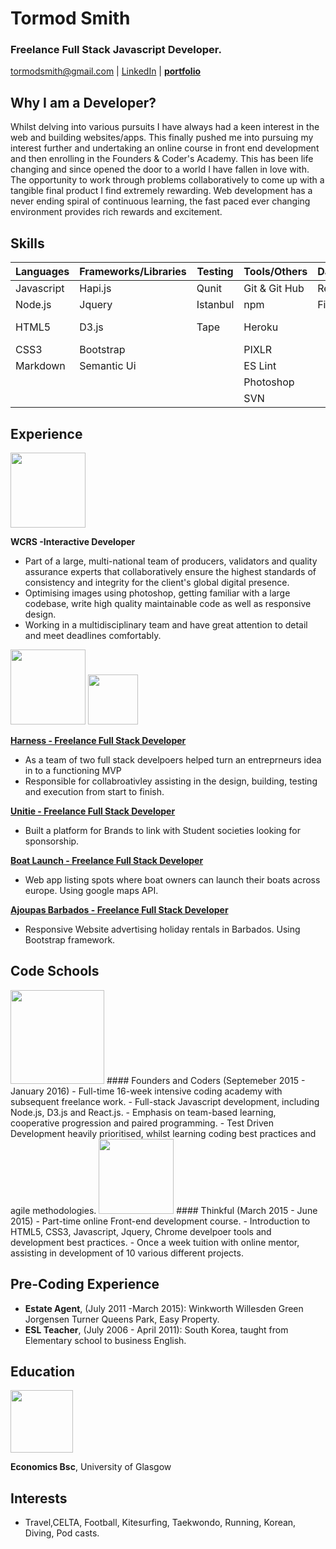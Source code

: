 # Tormod Smith

### Freelance Full Stack Javascript Developer. 

tormodsmith@gmail.com | [LinkedIn](https://www.linkedin.com/in/tormod-smith-b49bb614?trk=nav_responsive_tab_profile) |
[**portfolio**](https://tormods-portfolio.herokuapp.com/)

## Why I am a Developer?

Whilst delving into various pursuits I have always had a keen interest in the web and building websites/apps. This finally pushed me into pursuing my interest further and undertaking an online course in front end development and then enrolling in the Founders & Coder's Academy. This has been life changing and since opened the door to a world I have fallen in love with. The opportunity to work through problems collaboratively to come up with a tangible final product I find extremely rewarding. Web development has a never ending spiral of continuous learning, the fast paced ever changing environment provides rich rewards and excitement.

## Skills

| Languages   | Frameworks/Libraries | Testing | Tools/Others  | Databases | Api's     |
|-------------|----------------------|---------|---------------|-----------|-----------|
| Javascript  | Hapi.js              | Qunit   | Git & Git Hub | Redis     |Linkedin   |
| Node.js     | Jquery               | Istanbul| npm           | Firebase  |Google     |
| HTML5       | D3.js                | Tape    | Heroku        |           |Sound Cloud|
| CSS3        | Bootstrap            |         | PIXLR         |           |Github     |
| Markdown    | Semantic Ui          |         | ES Lint       |           |Facebook   |
|             |                      |         | Photoshop     |           |           |
|             |                      |         | SVN           |           |           |

## Experience

<img src="https://cloud.githubusercontent.com/assets/11330267/19144017/333c67fc-8b9f-11e6-9e7e-4b028c0eb784.png" width="120">

**WCRS -Interactive Developer**
- Part of a large, multi-national team of producers, validators and quality assurance experts that collaboratively ensure the highest standards of consistency and integrity for the client's global digital presence.
- Optimising images using photoshop, getting familiar with a large codebase, write high quality maintainable code as well as  responsive design.
- Working in a multidisciplinary team and have great attention to detail and meet deadlines comfortably. 

<img src="https://cloud.githubusercontent.com/assets/11330267/19144577/5a89df94-8ba2-11e6-8e58-c98f2e136836.png" width="120"> <img src="https://cloud.githubusercontent.com/assets/11330267/19144074/8557c072-8b9f-11e6-9229-3ec324142ef4.png" width="80">

[**Harness - Freelance Full Stack Developer**](http://www.harnesstalent.com/)
- As a team of two full stack develpoers helped turn an entreprneurs idea in to a functioning MVP
- Responsible for collabroativley  assisting in the design, building, testing and execution from start to finish.

[**Unitie - Freelance Full Stack Developer**](http://www.unitie.co.uk/)
- Built a platform for Brands to link with Student societies looking for sponsorship.

[**Boat Launch - Freelance Full Stack Developer** ](https://boatlaunch-app.herokuapp.com/)
- Web app listing spots where boat owners can launch their boats across europe. Using google maps API.

[**Ajoupas Barbados - Freelance Full Stack Developer** ](http://ajoupasbarbados.com/)
- Responsive Website advertising holiday rentals in Barbados. Using Bootstrap framework.

## Code Schools 

<img src="https://cloud.githubusercontent.com/assets/11330267/19144074/8557c072-8b9f-11e6-9229-3ec324142ef4.png" width="150">
#### Founders and Coders (Septemeber 2015 - January 2016)
- Full-time 16-week intensive coding academy with subsequent freelance work.
- Full-stack Javascript development, including Node.js, D3.js and React.js.
- Emphasis on team-based learning, cooperative progression and paired programming.
- Test Driven Development heavily prioritised, whilst learning coding best practices and agile methodologies.

<img src="https://cloud.githubusercontent.com/assets/11330267/19144468/ad88f758-8ba1-11e6-96d2-d34783bb6a1e.png" width="120">
#### Thinkful (March 2015 - June 2015)
- Part-time online Front-end development course. 
- Introduction to HTML5, CSS3,  Javascript, Jquery, Chrome develpoer tools and development best practices.  
- Once a week tuition with online mentor, assisting in development of 10 various different projects. 

## Pre-Coding Experience

- **Estate Agent**, (July 2011 -March 2015): Winkworth Willesden Green Jorgensen Turner Queens Park, Easy Property.  
- **ESL Teacher**, (July 2006 - April 2011): South Korea, taught from Elementary school to business English. 

## Education
<img src="https://cloud.githubusercontent.com/assets/11330267/19144336/cf0db7c0-8ba0-11e6-9ca0-aea4d908f196.png" width="100">

**Economics Bsc**, University of Glasgow

## Interests 

- Travel,CELTA, Football, Kitesurfing, Taekwondo, Running, Korean, Diving, Pod casts. 


